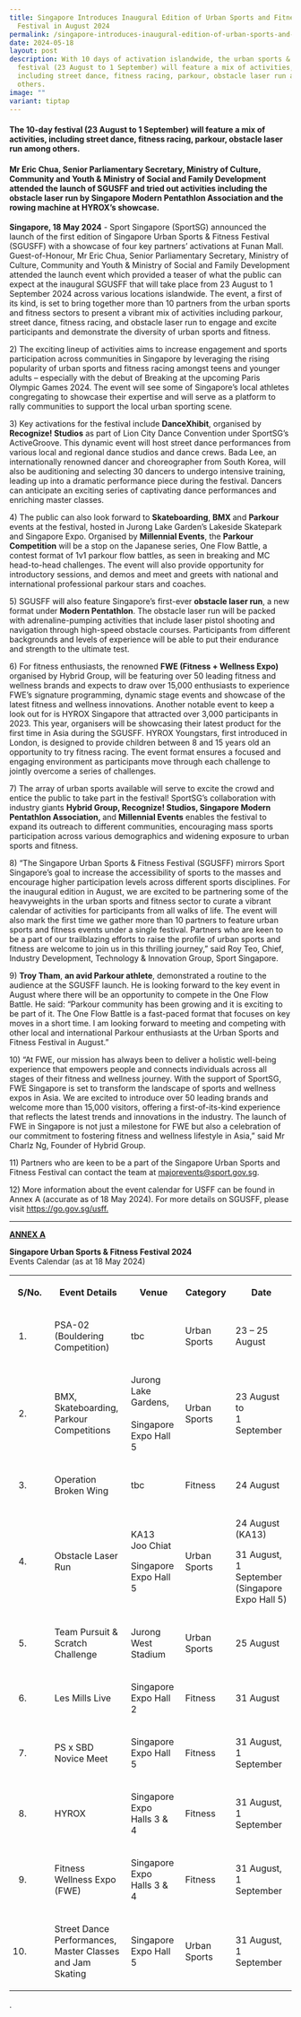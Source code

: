 ```yaml
---
title: Singapore Introduces Inaugural Edition of Urban Sports and Fitness
  Festival in August 2024
permalink: /singapore-introduces-inaugural-edition-of-urban-sports-and-fitness-festival-in-august-2024/
date: 2024-05-18
layout: post
description: With 10 days of activation islandwide, the urban sports & fitness
  festival (23 August to 1 September) will feature a mix of activities,
  including street dance, fitness racing, parkour, obstacle laser run among
  others.
image: ""
variant: tiptap
---
```

<h4>The 10-day festival (23 August to 1 September) will feature a mix of activities, including street dance, fitness racing, parkour, obstacle laser run among others.</h4>
<p></p>
<h4>Mr Eric Chua, Senior Parliamentary Secretary, Ministry of Culture, Community and Youth &amp; Ministry of Social and Family Development attended the launch of SGUSFF and tried out activities including the obstacle laser run by Singapore Modern Pentathlon Association and the rowing machine at HYROX’s showcase.</h4>
<p></p>
<p><strong>Singapore, 18 May 2024</strong> - Sport Singapore (SportSG) announced
the launch of the first edition of Singapore Urban Sports &amp; Fitness
Festival (SGUSFF) with a showcase of four key partners’ activations at
Funan Mall. Guest-of-Honour, Mr Eric Chua, Senior Parliamentary Secretary,
Ministry of Culture, Community and Youth &amp; Ministry of Social and Family
Development attended the launch event which provided a teaser of what the
public can expect at the inaugural SGUSFF that will take place from 23
August to 1 September 2024 across various locations islandwide. The event,
a first of its kind, is set to bring together more than 10 partners from
the urban sports and fitness sectors to present a vibrant mix of activities
including parkour, street dance, fitness racing, and obstacle laser run
to engage and excite participants and demonstrate the diversity of urban
sports and fitness.</p>
<p>2) The exciting lineup of activities aims to increase engagement and sports
participation across communities in Singapore by leveraging the rising
popularity of urban sports and fitness racing amongst teens and younger
adults – especially with the debut of Breaking at the upcoming Paris Olympic
Games 2024. The event will see some of Singapore’s local athletes congregating
to showcase their expertise and will serve as a platform to rally communities
to support the local urban sporting scene.</p>
<p>3) Key activations for the festival include <strong>DanceXhibit</strong>,
organised by <strong>Recognize! Studios</strong> as part of Lion City Dance
Convention under SportSG’s ActiveGroove. This dynamic event will host street
dance performances from various local and regional dance studios and dance
crews. Bada Lee, an internationally renowned dancer and choreographer from
South Korea, will also be auditioning and selecting 30 dancers to undergo
intensive training, leading up into a dramatic performance piece during
the festival. Dancers can anticipate an exciting series of captivating
dance performances and enriching master classes.</p>
<p>4) The public can also look forward to <strong>Skateboarding</strong>, <strong>BMX </strong>and <strong>Parkour </strong>events
at the festival, hosted in Jurong Lake Garden’s Lakeside Skatepark and
Singapore Expo. Organised by <strong>Millennial Events</strong>, the <strong>Parkour Competition</strong> will
be a stop on the Japanese series, One Flow Battle, a contest format of
1v1 parkour flow battles, as seen in breaking and MC head-to-head challenges.
The event will also provide opportunity for introductory sessions, and
demos and meet and greets with national and international professional
parkour stars and coaches.</p>
<p>5) SGUSFF will also feature Singapore’s first-ever <strong>obstacle laser run</strong>,
a new format under <strong>Modern Pentathlon</strong>. The obstacle laser
run will be packed with adrenaline-pumping activities that include laser
pistol shooting and navigation through high-speed obstacle courses. Participants
from different backgrounds and levels of experience will be able to put
their endurance and strength to the ultimate test.</p>
<p>6) For fitness enthusiasts, the renowned <strong>FWE (Fitness + Wellness Expo)</strong> organised
by Hybrid Group, will be featuring over 50 leading fitness and wellness
brands and expects to draw over 15,000 enthusiasts to experience FWE’s
signature programming, dynamic stage events and showcase of the latest
fitness and wellness innovations. Another notable event to keep a look
out for is HYROX Singapore that attracted over 3,000 participants in 2023.
This year, organisers will be showcasing their latest product for the first
time in Asia during the SGUSFF. HYROX Youngstars, first introduced in London,
is designed to provide children between 8 and 15 years old an opportunity
to try fitness racing. The event format ensures a focused and engaging
environment as participants move through each challenge to jointly overcome
a series of challenges.</p>
<p>7) The array of urban sports available will serve to excite the crowd
and entice the public to take part in the festival! SportSG’s collaboration
with industry giants <strong>Hybrid Group, Recognize! Studios, Singapore Modern Pentathlon Association, </strong>and <strong>Millennial Events</strong> enables
the festival to expand its outreach to different communities, encouraging
mass sports participation across various demographics and widening exposure
to urban sports and fitness.</p>
<p>8) “The Singapore Urban Sports &amp; Fitness Festival (SGUSFF) mirrors
Sport Singapore’s goal to increase the accessibility of sports to the masses
and encourage higher participation levels across different sports disciplines.
For the inaugural edition in August, we are excited to be partnering some
of the heavyweights in the urban sports and fitness sector to curate a
vibrant calendar of activities for participants from all walks of life.
The event will also mark the first time we gather more than 10 partners
to feature urban sports and fitness events under a single festival. Partners
who are keen to be a part of our trailblazing efforts to raise the profile
of urban sports and fitness are welcome to join us in this thrilling journey,”
said Roy Teo, Chief, Industry Development, Technology &amp; Innovation
Group, Sport Singapore.</p>
<p>9) <strong>Troy Tham</strong>, <strong>an avid Parkour athlete</strong>,
demonstrated a routine to the audience at the SGUSFF launch. He is looking
forward to the key event in August where there will be an opportunity to
compete in the One Flow Battle. He said: “Parkour community has been growing
and it is exciting to be part of it. The One Flow Battle is a fast-paced
format that focuses on key moves in a short time. I am looking forward
to meeting and competing with other local and international Parkour enthusiasts
at the Urban Sports and Fitness Festival in August.”</p>
<p>10) “At FWE, our mission has always been to deliver a holistic well-being
experience that empowers people and connects individuals across all stages
of their fitness and wellness journey. With the support of SportSG, FWE
Singapore is set to transform the landscape of sports and wellness expos
in Asia. We are excited to introduce over 50 leading brands and welcome
more than 15,000 visitors, offering a first-of-its-kind experience that
reflects the latest trends and innovations in the industry. The launch
of FWE in Singapore is not just a milestone for FWE but also a celebration
of our commitment to fostering fitness and wellness lifestyle in Asia,”
said Mr Charlz Ng, Founder of Hybrid Group.</p>
<p>11) Partners who are keen to be a part of the Singapore Urban Sports and
Fitness Festival can contact the team at <a href="mailto:majorevents@sport.gov.sg" rel="noopener noreferrer nofollow" target="_blank">majorevents@sport.gov.sg</a>.</p>
<p>12) More information about the event calendar for USFF can be found in
Annex A (accurate as of 18 May 2024). For more details on SGUSFF, please
visit <a href="https://go.gov.sg/usff" rel="noopener noreferrer nofollow" target="_blank">https://go.gov.sg/usff.</a>
</p>
<hr>
<p><strong><u>ANNEX A</u></strong>
</p>
<p><strong>Singapore Urban Sports &amp; Fitness Festival 2024 </strong>
<br>Events Calendar (as at 18 May 2024)</p>
<table style="minWidth: 125px">
<colgroup>
<col>
<col>
<col>
<col>
<col>
</colgroup>
<tbody>
<tr>
<th rowspan="1" colspan="1">
<p>S/No.</p>
</th>
<th rowspan="1" colspan="1">
<p>Event Details</p>
</th>
<th rowspan="1" colspan="1">
<p>Venue</p>
</th>
<th rowspan="1" colspan="1">
<p>Category</p>
</th>
<th rowspan="1" colspan="1">
<p>Date</p>
</th>
</tr>
<tr>
<td rowspan="1" colspan="1">
<ol data-tight="true" class="tight">
<li>
<p></p>
</li>
</ol>
</td>
<td rowspan="1" colspan="1">
<p>PSA-02
<br>(Bouldering Competition)</p>
</td>
<td rowspan="1" colspan="1">
<p>tbc</p>
</td>
<td rowspan="1" colspan="1">
<p>Urban Sports</p>
</td>
<td rowspan="1" colspan="1">
<p>23 – 25 August</p>
</td>
</tr>
<tr>
<td rowspan="1" colspan="1">
<ol start="2" data-tight="true" class="tight">
<li>
<p></p>
</li>
</ol>
</td>
<td rowspan="1" colspan="1">
<p>BMX,
<br>Skateboarding,
<br>Parkour
<br>Competitions</p>
</td>
<td rowspan="1" colspan="1">
<p>Jurong Lake Gardens,
<br>
<br>Singapore Expo Hall 5</p>
</td>
<td rowspan="1" colspan="1">
<p>Urban Sports</p>
</td>
<td rowspan="1" colspan="1">
<p>23 August to
<br>1 September</p>
</td>
</tr>
<tr>
<td rowspan="1" colspan="1">
<ol start="3" data-tight="true" class="tight">
<li>
<p></p>
</li>
</ol>
</td>
<td rowspan="1" colspan="1">
<p>Operation
<br>Broken Wing</p>
</td>
<td rowspan="1" colspan="1">
<p>tbc</p>
</td>
<td rowspan="1" colspan="1">
<p>Fitness</p>
</td>
<td rowspan="1" colspan="1">
<p>24 August</p>
</td>
</tr>
<tr>
<td rowspan="1" colspan="1">
<ol start="4" data-tight="true" class="tight">
<li>
<p></p>
</li>
</ol>
</td>
<td rowspan="1" colspan="1">
<p>Obstacle Laser Run</p>
</td>
<td rowspan="1" colspan="1">
<p>KA13
<br>Joo Chiat</p>
<p>Singapore Expo Hall 5</p>
</td>
<td rowspan="1" colspan="1">
<p>Urban Sports</p>
</td>
<td rowspan="1" colspan="1">
<p>24 August (KA13)</p>
<p>31 August,
<br>1 September (Singapore Expo Hall 5)</p>
</td>
</tr>
<tr>
<td rowspan="1" colspan="1">
<ol start="5" data-tight="true" class="tight">
<li>
<p></p>
</li>
</ol>
</td>
<td rowspan="1" colspan="1">
<p>Team Pursuit &amp; Scratch Challenge</p>
</td>
<td rowspan="1" colspan="1">
<p>Jurong West Stadium</p>
</td>
<td rowspan="1" colspan="1">
<p>Urban Sports</p>
</td>
<td rowspan="1" colspan="1">
<p>25 August</p>
</td>
</tr>
<tr>
<td rowspan="1" colspan="1">
<ol start="6" data-tight="true" class="tight">
<li>
<p></p>
</li>
</ol>
</td>
<td rowspan="1" colspan="1">
<p>Les Mills Live</p>
</td>
<td rowspan="1" colspan="1">
<p>Singapore Expo Hall 2</p>
</td>
<td rowspan="1" colspan="1">
<p>Fitness</p>
</td>
<td rowspan="1" colspan="1">
<p>31 August</p>
</td>
</tr>
<tr>
<td rowspan="1" colspan="1">
<ol start="7" data-tight="true" class="tight">
<li>
<p></p>
</li>
</ol>
</td>
<td rowspan="1" colspan="1">
<p>PS x SBD
<br>Novice Meet</p>
</td>
<td rowspan="1" colspan="1">
<p>Singapore Expo Hall 5</p>
</td>
<td rowspan="1" colspan="1">
<p>Fitness</p>
</td>
<td rowspan="1" colspan="1">
<p>31 August,
<br>1 September</p>
</td>
</tr>
<tr>
<td rowspan="1" colspan="1">
<ol start="8" data-tight="true" class="tight">
<li>
<p></p>
</li>
</ol>
</td>
<td rowspan="1" colspan="1">
<p>HYROX</p>
</td>
<td rowspan="1" colspan="1">
<p>Singapore Expo
<br>Halls 3 &amp; 4</p>
</td>
<td rowspan="1" colspan="1">
<p>Fitness</p>
</td>
<td rowspan="1" colspan="1">
<p>31 August,
<br>1 September</p>
</td>
</tr>
<tr>
<td rowspan="1" colspan="1">
<ol start="9" data-tight="true" class="tight">
<li>
<p></p>
</li>
</ol>
</td>
<td rowspan="1" colspan="1">
<p>Fitness Wellness Expo (FWE)</p>
</td>
<td rowspan="1" colspan="1">
<p>Singapore Expo
<br>Halls 3 &amp; 4</p>
</td>
<td rowspan="1" colspan="1">
<p>Fitness</p>
<p></p>
</td>
<td rowspan="1" colspan="1">
<p>31 August,
<br>1 September</p>
</td>
</tr>
<tr>
<td rowspan="1" colspan="1">
<ol start="10" data-tight="true" class="tight">
<li>
<p></p>
</li>
</ol>
</td>
<td rowspan="1" colspan="1">
<p>Street Dance Performances,
<br>Master Classes and Jam Skating</p>
</td>
<td rowspan="1" colspan="1">
<p>Singapore Expo Hall 5</p>
</td>
<td rowspan="1" colspan="1">
<p>Urban Sports</p>
</td>
<td rowspan="1" colspan="1">
<p>31 August,
<br>1 September</p>
</td>
</tr>
</tbody>
</table>
<p></p>
<p>.</p>